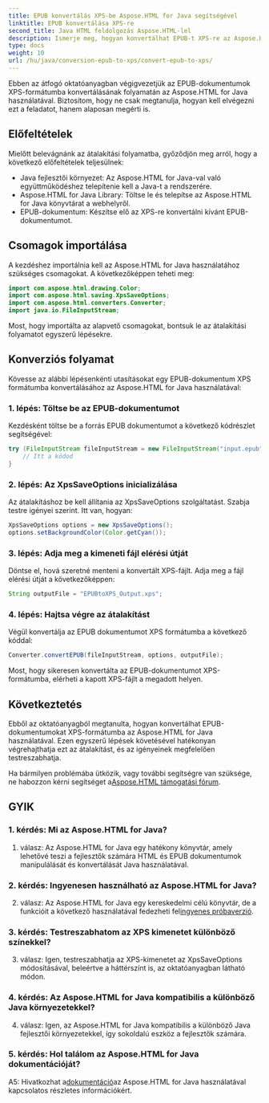 ```yaml
---
title: EPUB konvertálás XPS-be Aspose.HTML for Java segítségével
linktitle: EPUB konvertálása XPS-re
second_title: Java HTML feldolgozás Aspose.HTML-lel
description: Ismerje meg, hogyan konvertálhat EPUB-t XPS-re az Aspose.HTML for Java használatával. Útmutató lépésről lépésre kódpéldákkal. Fedezze fel az Aspose.HTML képességeit.
type: docs
weight: 10
url: /hu/java/conversion-epub-to-xps/convert-epub-to-xps/
---
```

Ebben az átfogó oktatóanyagban végigvezetjük az EPUB-dokumentumok XPS-formátumba konvertálásának folyamatán az Aspose.HTML for Java használatával. Biztosítom, hogy ne csak megtanulja, hogyan kell elvégezni ezt a feladatot, hanem alaposan megérti is. 

## Előfeltételek

Mielőtt belevágnánk az átalakítási folyamatba, győződjön meg arról, hogy a következő előfeltételek teljesülnek:

- Java fejlesztői környezet: Az Aspose.HTML for Java-val való együttműködéshez telepítenie kell a Java-t a rendszerére.
- Aspose.HTML for Java Library: Töltse le és telepítse az Aspose.HTML for Java könyvtárat a webhelyről.
- EPUB-dokumentum: Készítse elő az XPS-re konvertálni kívánt EPUB-dokumentumot.

## Csomagok importálása

A kezdéshez importálnia kell az Aspose.HTML for Java használatához szükséges csomagokat. A következőképpen teheti meg:

```java
import com.aspose.html.drawing.Color;
import com.aspose.html.saving.XpsSaveOptions;
import com.aspose.html.converters.Converter;
import java.io.FileInputStream;
```

Most, hogy importálta az alapvető csomagokat, bontsuk le az átalakítási folyamatot egyszerű lépésekre.

## Konverziós folyamat

Kövesse az alábbi lépésenkénti utasításokat egy EPUB-dokumentum XPS formátumba konvertálásához az Aspose.HTML for Java használatával:

### 1. lépés: Töltse be az EPUB-dokumentumot

Kezdésként töltse be a forrás EPUB dokumentumot a következő kódrészlet segítségével:

```java
try (FileInputStream fileInputStream = new FileInputStream("input.epub")) {
    // Itt a kódod
}
```

### 2. lépés: Az XpsSaveOptions inicializálása

Az átalakításhoz be kell állítania az XpsSaveOptions szolgáltatást. Szabja testre igényei szerint. Itt van, hogyan:

```java
XpsSaveOptions options = new XpsSaveOptions();
options.setBackgroundColor(Color.getCyan());
```

### 3. lépés: Adja meg a kimeneti fájl elérési útját

Döntse el, hová szeretné menteni a konvertált XPS-fájlt. Adja meg a fájl elérési útját a következőképpen:

```java
String outputFile = "EPUBtoXPS_Output.xps";
```

### 4. lépés: Hajtsa végre az átalakítást

Végül konvertálja az EPUB dokumentumot XPS formátumba a következő kóddal:

```java
Converter.convertEPUB(fileInputStream, options, outputFile);
```

Most, hogy sikeresen konvertálta az EPUB-dokumentumot XPS-formátumba, elérheti a kapott XPS-fájlt a megadott helyen.

## Következtetés

Ebből az oktatóanyagból megtanulta, hogyan konvertálhat EPUB-dokumentumokat XPS-formátumba az Aspose.HTML for Java használatával. Ezen egyszerű lépések követésével hatékonyan végrehajthatja ezt az átalakítást, és az igényeinek megfelelően testreszabhatja.

 Ha bármilyen problémába ütközik, vagy további segítségre van szüksége, ne habozzon kérni segítséget a[Aspose.HTML támogatási fórum](https://forum.aspose.com/).

## GYIK

### 1. kérdés: Mi az Aspose.HTML for Java?

1. válasz: Az Aspose.HTML for Java egy hatékony könyvtár, amely lehetővé teszi a fejlesztők számára HTML és EPUB dokumentumok manipulálását és konvertálását Java használatával.

### 2. kérdés: Ingyenesen használható az Aspose.HTML for Java?

 2. válasz: Az Aspose.HTML for Java egy kereskedelmi célú könyvtár, de a funkcióit a következő használatával fedezheti fel[ingyenes próbaverzió](https://releases.aspose.com/).

### 3. kérdés: Testreszabhatom az XPS kimenetet különböző színekkel?

3. válasz: Igen, testreszabhatja az XPS-kimenetet az XpsSaveOptions módosításával, beleértve a háttérszínt is, az oktatóanyagban látható módon.

### 4. kérdés: Az Aspose.HTML for Java kompatibilis a különböző Java környezetekkel?

4. válasz: Igen, az Aspose.HTML for Java kompatibilis a különböző Java fejlesztői környezetekkel, így sokoldalú eszköz a fejlesztők számára.

### 5. kérdés: Hol találom az Aspose.HTML for Java dokumentációját?

 A5: Hivatkozhat a[dokumentáció](https://reference.aspose.com/html/java/)az Aspose.HTML for Java használatával kapcsolatos részletes információkért.